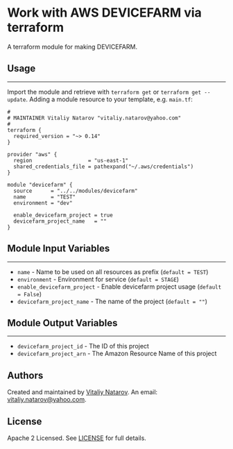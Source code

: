 # Work with AWS DEVICEFARM via terraform

A terraform module for making DEVICEFARM.


## Usage
----------------------
Import the module and retrieve with ```terraform get``` or ```terraform get --update```. Adding a module resource to your template, e.g. `main.tf`:

```
#
# MAINTAINER Vitaliy Natarov "vitaliy.natarov@yahoo.com"
#
terraform {
  required_version = "~> 0.14"
}

provider "aws" {
  region                  = "us-east-1"
  shared_credentials_file = pathexpand("~/.aws/credentials")
}

module "devicefarm" {
  source      = "../../modules/devicefarm"
  name        = "TEST"
  environment = "dev"

  enable_devicefarm_project = true
  devicefarm_project_name   = ""
}
```

## Module Input Variables
----------------------
- `name` - Name to be used on all resources as prefix (`default = TEST`)
- `environment` - Environment for service (`default = STAGE`)
- `enable_devicefarm_project` - Enable devicefarm project usage (`default = False`)
- `devicefarm_project_name` - The name of the project (`default = ""`)

## Module Output Variables
----------------------
- `devicefarm_project_id` - The ID of this project
- `devicefarm_project_arn` - The Amazon Resource Name of this project


## Authors

Created and maintained by [Vitaliy Natarov](https://github.com/SebastianUA). An email: [vitaliy.natarov@yahoo.com](vitaliy.natarov@yahoo.com).

## License

Apache 2 Licensed. See [LICENSE](https://github.com/SebastianUA/terraform/blob/master/LICENSE) for full details.
